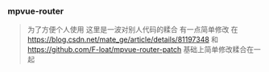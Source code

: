 ### mpvue-router
> 为了方便个人使用 这里是一波对别人代码的糅合 有一点简单修改
在 https://blog.csdn.net/mate_ge/article/details/81197348 和  https://github.com/F-loat/mpvue-router-patch 基础上简单修改糅合在一起